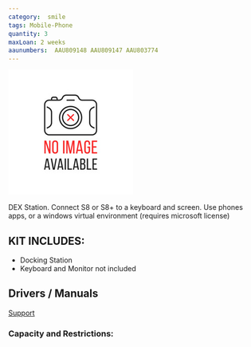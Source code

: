 ```yaml
---
category:  smile
tags: Mobile-Phone
quantity: 3
maxLoan: 2 weeks
aaunumbers:  AAU809148 AAU809147 AAU803774
---
```

![S8 Docking Station](/assets/images/equip/noImage.jpg)

DEX Station.  Connect S8 or S8+ to a keyboard and screen.  Use phones apps, or a windows virtual environment (requires microsoft license)
## KIT INCLUDES:
-  Docking Station 
-  Keyboard and Monitor not included

## Drivers / Manuals
[Support](https://www.samsung.com/dk/mobile-accessories/dex-station-ee-mg950tbegww/#support)



### Capacity and Restrictions:
